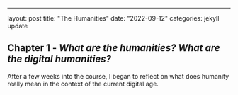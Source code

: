 ---
layout: post
title:  "The Humanities"
date:   "2022-09-12"
categories: jekyll update

## Chapter 1 - *What are the humanities? What are the digital humanities?* ##

After a few weeks into the course, I began to reflect on what does humanity really mean in the context of the current digital age.
